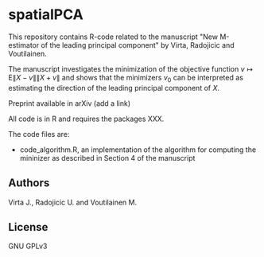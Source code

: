 # spatialPCA
This repository contains R-code related to the manuscript "New M-estimator of the leading principal component" by Virta, Radojicic and Voutilainen.

The manuscript investigates the minimization of the objective function $v \mapsto \mathrm{E}\| X - v \| \| X + v \|$ and shows that the minimizers $v_0$ can be interpreted as estimating the direction of the leading principal component of $X$.

Preprint available in arXiv (add a link)

All code is in R and requires the packages XXX.

The code files are:

- code_algorithm.R, an implementation of the algorithm for computing the mininizer as described in Section 4 of the manuscript

## Authors

Virta J., Radojicic U. and Voutilainen M.

## License

GNU GPLv3
